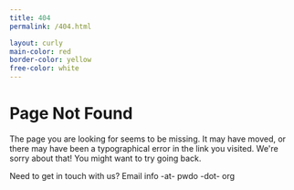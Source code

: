 ```yaml
---
title: 404
permalink: /404.html

layout: curly
main-color: red
border-color: yellow
free-color: white
---
```


# Page Not Found

The page you are looking for seems to be missing. It may have moved, or there may have been a typographical error in the link you visited. We're sorry about that! You might want to try going back.

Need to get in touch with us? Email info -at- pwdo -dot- org